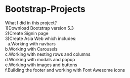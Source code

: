 # Bootstrap-Projects

What I did in this project?<br />
1)Download Bootstrap version 5.3<br />
2)Create Signin page<br />
3)Create Asia Web which includes:<br />
&nbsp;&nbsp;a.Working with navbars<br />
	b.Working with Carousels<br />
	c.Working with nesting rows and columns<br />
	d.Working with modals and popup<br />
	e.Working with images and buttons<br />
	f.Building the footer and working with Font Awesome icons<br />



